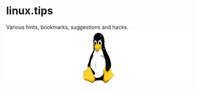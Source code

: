 # linux.tips

Various hints, bookmarks, suggestions and hacks.
<img src="logo.png" height="150" style="float: right;">
